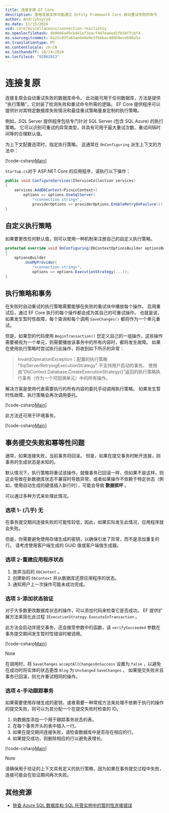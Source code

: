 ```yaml
---
title: 连接复原-EF Core
description: 使用连接复原功能通过 Entity Framework Core 自动重试失败的命令
author: AndriySvyryd
ms.date: 11/15/2016
uid: core/miscellaneous/connection-resiliency
ms.openlocfilehash: db0666a49cbd41ef3eacf447eaeed1fb54ffcbf4
ms.sourcegitcommit: 0a25c03fa65ae6e0e0e3f66bac48d59eceb96a5a
ms.translationtype: MT
ms.contentlocale: zh-CN
ms.lasthandoff: 10/14/2020
ms.locfileid: "92061913"
---
```

# <a name="connection-resiliency"></a>连接复原

连接复原会自动重试失败的数据库命令。 此功能可用于任何数据库，方法是提供 "执行策略"，它封装了检测失败和重试命令所需的逻辑。 EF Core 提供程序可以提供针对其特定数据库失败情况和最佳重试策略量身定制的执行策略。

例如，SQL Server 提供程序包括专门针对 SQL Server (包含 SQL Azure) 的执行策略。 它可以识别可重试的异常类型，并具有可用于最大重试次数、重试间隔时间等的合理默认值。

为上下文配置选项时，指定执行策略。 这通常在 `OnConfiguring` 派生上下文的方法中：

[!code-csharp[Main](../../../samples/core/Miscellaneous/ConnectionResiliency/Program.cs#OnConfiguring)]

`Startup.cs`对于 ASP.NET Core 的应用程序，请执行以下操作：

```csharp
public void ConfigureServices(IServiceCollection services)
{
    services.AddDbContext<PicnicContext>(
        options => options.UseSqlServer(
            "<connection string>",
            providerOptions => providerOptions.EnableRetryOnFailure()));
}
```

## <a name="custom-execution-strategy"></a>自定义执行策略

如果要更改任何默认值，则可以使用一种机制来注册自己的自定义执行策略。

```csharp
protected override void OnConfiguring(DbContextOptionsBuilder optionsBuilder)
{
    optionsBuilder
        .UseMyProvider(
            "<connection string>",
            options => options.ExecutionStrategy(...));
}
```

## <a name="execution-strategies-and-transactions"></a>执行策略和事务

在失败时自动重试的执行策略需要能够在失败的重试块中播放每个操作。 启用重试后，通过 EF Core 执行的每个操作都会成为其自己的可重试操作。 也就是说，如果发生暂时性故障，每个查询和每个调用 `SaveChanges()` 都将作为一个单元重试。

但是，如果您的代码使用 `BeginTransaction()` 您定义自己的一组操作，这些操作需要被视为一个单元，则需要播放该事务中的所有内容时，都将发生故障。 如果在使用执行策略时尝试执行此操作，将收到如下所示的异常：

> InvalidOperationException：配置的执行策略 "SqlServerRetryingExecutionStrategy" 不支持用户启动的事务。 使用由“DbContext.Database.CreateExecutionStrategy()”返回的执行策略执行事务（作为一个可回溯单元）中的所有操作。

解决方案是使用代表需要执行的所有内容的委托手动调用执行策略。 如果发生暂时性故障，执行策略会再次调用委托。

[!code-csharp[Main](../../../samples/core/Miscellaneous/ConnectionResiliency/Program.cs#ManualTransaction)]

此方法还可用于环境事务。

[!code-csharp[Main](../../../samples/core/Miscellaneous/ConnectionResiliency/Program.cs#AmbientTransaction)]

## <a name="transaction-commit-failure-and-the-idempotency-issue"></a>事务提交失败和幂等性问题

通常，如果连接失败，当前事务将回滚。 但是，如果在提交事务时断开连接，则事务的生成状态是未知的。

默认情况下，执行策略将重试该操作，就像事务已回滚一样，但如果不是这样，则这会导致在新数据库状态不兼容时导致异常，或者如果操作不依赖于特定状态（例如，使用自动生成的键值插入新行时），可能会导致 **数据损坏** 。

可以通过多种方式来处理此情况。

### <a name="option-1---do-almost-nothing"></a>选项 1- (几乎) 无

在事务提交期间连接失败的可能性较低，因此，如果实际发生此情况，应用程序就会失败。

但是，你需要避免使用存储生成的密钥，以确保引发了异常，而不是添加重复的行。 请考虑使用客户端生成的 GUID 值或客户端值生成器。

### <a name="option-2---rebuild-application-state"></a>选项 2-重建应用程序状态

1. 放弃当前的 `DbContext` 。
2. 创建新的 `DbContext` 并从数据库还原应用程序的状态。
3. 通知用户上一次操作可能未成功完成。

### <a name="option-3---add-state-verification"></a>选项 3-添加状态验证

对于大多数更改数据库状态的操作，可以添加代码来检查它是否成功。 EF 提供扩展方法来简化此过程 `IExecutionStrategy.ExecuteInTransaction` 。

此方法会启动并提交事务，还会接受参数中的函数，该 `verifySucceeded` 参数在事务提交期间发生暂时性错误时被调用。

[!code-csharp[Main](../../../samples/core/Miscellaneous/ConnectionResiliency/Program.cs#Verification)]

> [!NOTE]
> 在调用时，将 `SaveChanges` `acceptAllChangesOnSuccess` 设置为 `false` ，以避免在成功时将实体的状态更改 `Blog` 为 `Unchanged` `SaveChanges` 。 如果提交失败并且事务已回滚，则允许重试相同的操作。

### <a name="option-4---manually-track-the-transaction"></a>选项 4-手动跟踪事务

如果需要使用存储生成的密钥，或者需要一种常规方法来处理不依赖于执行的操作的提交失败，则可以为其分配一个在提交失败时检查的 ID。

1. 向数据库添加一个用于跟踪事务状态的表。
2. 在每个事务开头的表中插入一行。
3. 如果在提交期间连接失败，请检查数据库中是否存在相应的行。
4. 如果提交成功，则删除相应的行以避免表增长。

[!code-csharp[Main](../../../samples/core/Miscellaneous/ConnectionResiliency/Program.cs#Tracking)]

> [!NOTE]
> 请确保用于验证的上下文具有定义的执行策略，因为如果在事务提交过程中失败，连接可能会在验证期间再次失败。

## <a name="additional-resources"></a>其他资源

* [排查 Azure SQL 数据库和 SQL 托管实例中的暂时性连接错误](/azure/azure-sql/database/troubleshoot-common-connectivity-issues)

